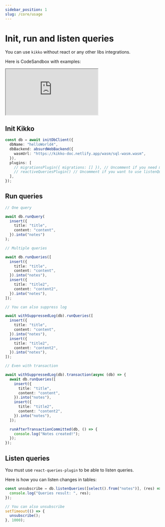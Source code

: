 ```yaml
---
sidebar_position: 1
slug: /core/usage
---
```


# Init, run and listen queries

You can use `kikko` without react or any other libs integrations.

Here is CodeSandbox with examples:

<iframe
  src="https://codesandbox.io/embed/epic-shape-t1v4ut?expanddevtools=1&fontsize=14&hidenavigation=1&theme=dark"
  style={{
    width: "100%",
    height: "500px",
    border: "0",
    borderRadius: "4px",
    overflow: "hidden",
  }}
  title="epic-shape-t1v4ut"
  allow="accelerometer; ambient-light-sensor; camera; encrypted-media; geolocation; gyroscope; hid; microphone; midi; payment; usb; vr; xr-spatial-tracking"
  sandbox="allow-forms allow-modals allow-popups allow-presentation allow-same-origin allow-scripts"
></iframe>

## Init Kikko

```typescript
const db = await initDbClient({
  dbName: "helloWorld4",
  dbBackend: absurdWebBackend({
    wasmUrl: "https://kikko-doc.netlify.app/wasm/sql-wasm.wasm",
  }),
  plugins: [
    // migrationsPlugin({ migrations: [] }), // Uncomment if you need migration support
    // reactiveQueriesPlugin() // Uncomment if you want to use listenQueries()
  ],
});
```

## Run queries

```typescript
// One query

await db.runQuery(
  insert({
    title: "title",
    content: "content",
  }).into("notes")
);

// Multiple queries

await db.runQueries([
  insert({
    title: "title",
    content: "content",
  }).into("notes"),
  insert({
    title: "title2",
    content: "content2",
  }).into("notes"),
]);

// You can also suppress log

await withSuppressedLog(db).runQueries([
  insert({
    title: "title",
    content: "content",
  }).into("notes"),
  insert({
    title: "title2",
    content: "content2",
  }).into("notes"),
]);

// Even with transaction

await withSuppressedLog(db).transaction(async (db) => {
  await db.runQueries([
    insert({
      title: "title",
      content: "content",
    }).into("notes"),
    insert({
      title: "title2",
      content: "content2",
    }).into("notes"),
  ]);

  runAfterTransactionCommitted(db, () => {
    console.log("Notes created!");
  });
});
```

## Listen queries

You must use `react-queries-plugin` to be able to listen queries.

Here is how you can listen changes in tables:

```typescript
const unsubscribe = db.listenQueries([select().from("notes")], (res) => {
  console.log("Queries result: ", res);
});

// You can also unsubscribe
setTimeout(() => {
  unsubscribe();
}, 1000);
```
